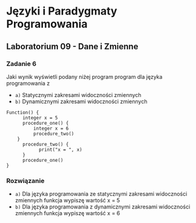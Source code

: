 # Języki i Paradygmaty Programowania

## Laboratorium 09 - Dane i Zmienne

### Zadanie 6

Jaki wynik wyświetli podany niżej program program dla języka programowania z

- ```a)``` Statycznymi zakresami widoczności zmiennych
- ```b)``` Dynamicznymi zakresami widoczności zmiennych

```
Function() {
      integer x = 5
      procedure_one() {
	      integer x = 6
	      procedure_two()
	}
      procedure_two() {
            print("x = ", x)
      }
      procedure_one()
}
```

### Rozwiązanie

- ```a)``` Dla języka programowania ze statycznymi zakresami widoczności zmiennych funkcja wypiszę wartość x = 5
- ```b)``` Dla języka programowania z dynamicznymi zakresami widoczności zmiennych funkcja wypiszę wartość x = 6
